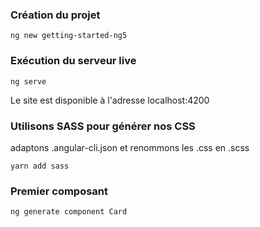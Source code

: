 ### Création du projet

`ng new getting-started-ng5`

### Exécution du serveur live

`ng serve`

Le site est disponible à l'adresse localhost:4200

### Utilisons SASS pour générer nos CSS

adaptons .angular-cli.json et renommons les .css en .scss

`yarn add sass`

### Premier composant

`ng generate component Card`
